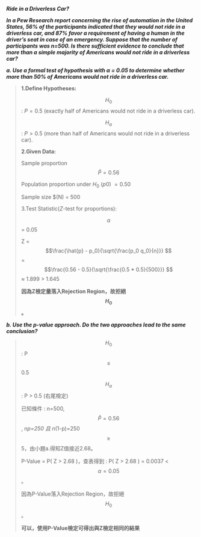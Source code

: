 
***Ride in a Driverless Car?***

***In a Pew Research report concerning the rise of automation in the United States, 56% of the participants indicated that they would not ride in a driverless car, and 87% favor a requirement of having a human in the driver’s seat in case of an emergency. Suppose that the number of participants was n=500. Is there sufficient evidence to conclude that more than a simple majority of Americans would not ride in a driverless car?***
 
***a.  Use a formal test of hypothesis with α = 0.05 to determine whether more than 50% of Americans would not ride in a driverless car.***

>**1.Define Hypotheses:**
><br/>
>
>$$H_0$$ : $P = 0.5$
>(exactly half of Americans would not ride in a driverless car).
> 
>$$H_a$$ : $P > 0.5$
> (more than half of Americans would not ride in a driverless car).
><br/>
>
>**2.Given Data:**
>
>Sample proportion $$\hat{P} =0.56 $$
>
>Population proportion under $H_0$ $(p0)$ $= 0.50$
>
>Sample size $(N) = 500
>
>3.Test Statistic($Z$-test for proportions):
>
>$$\alpha $$ = 0.05    
> 
>Z = $$\frac{\hat{p} - p_0}{\sqrt{\frac{p_0 q_0}{n}}} $$ = $$\frac{0.56 - 0.5}{\sqrt{\frac{0.5 * 0.5}{500}}} $$ $\approx$ 1.899 > 1.645    
> 
>**因為Z檢定量落入Rejection Region，故拒絕 $$H_{0} $$ 。**  
> 

***b. Use the p-value approach. Do the two approaches lead to the same conclusion?***
 
>$$H_0$$ : P $$\le $$ 0.5  
> 
>$$H_a$$ : P > 0.5 (右尾檢定)   
> 
>已知條件 : n=500, $$\hat{P} =0.56 $$, n*p=250 且 n*(1-p)=250 $$\ge $$ 5，由小題a.得知Z值接近2.68。   
>
>P-Value = P( Z > 2.68 )，查表得到 : P( Z > 2.68 ) = 0.0037 < $$\alpha=0.05 $$。 
>
>因為P-Value落入Rejection Region，故拒絕 $$H_{0} $$ 。    
>
>**可以，使用P-Value檢定可得出與Z檢定相同的結果**
>
